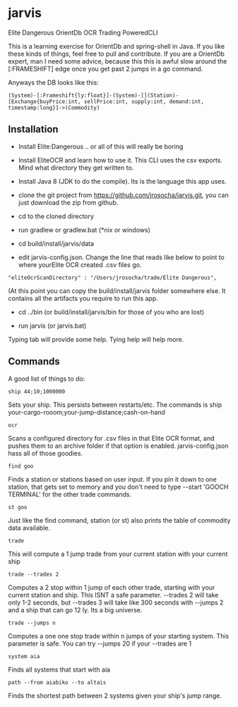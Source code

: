 # jarvis
Elite Dangerous OrientDb OCR Trading PoweredCLI

This is a learning exercise for OrientDb and spring-shell in Java. If you like these kinds of things, feel free to pull and contribute. If you are a OrientDb expert, man I need some advice, because this this is awful slow around the [:FRAMESHIFT] edge once you get past 2 jumps in a go command.

Anyways the DB looks like this:
```
(System)-[:Frameshift{ly:float}]-(System)-[](Station)-[Exchange{buyPrice:int, sellPrice:int, supply:int, demand:int, timestamp:long}]->(Commodity)
```

## Installation
* Install Elite:Dangerous .. or all of this will really be boring
* Install EliteOCR and learn how to use it. This CLI uses the csv exports. Mind what directory they get written to.

* Install Java 8 (JDK to do the compile). Its is the language this app uses.

* clone the git project from https://github.com/jrosocha/jarvis.git, you can just download the zip from github.
* cd to the cloned directory
* run gradlew or gradlew.bat (*nix or windows)

* cd build/install/jarvis/data
* edit jarvis-config.json. Change the line that reads like below to point to where yourElite OCR created .csv files go.
```
"eliteOcrScanDirectory" : "/Users/jrosocha/trade/Elite Dangerous",
```

(At this point you can copy the build/install/jarvis folder somewhere else. It contains all the artifacts you require to run this app.

* cd ../bin (or build/install/jarvis/bin for those of you who are lost)

* run jarvis (or jarvis.bat)

Typing tab will provide some help.
Tying help <command> will help more.


## Commands
A good list of things to do:

```
ship 44;10;1000000 
```
Sets your ship. This persists between restarts/etc. The commands is ship your-cargo-rooom;your-jump-distance;cash-on-hand
 
```
ocr  
```
Scans a configured directory for .csv files in that Elite OCR format, and pushes them to an archive folder if that option is enabled. jarvis-config.json hass all of those goodies.

```
find goo
```
Finds a station or stations based on user input. If you pin it down to one station, that gets set to memory and you don't need to type --start 'GOOCH TERMINAL' for the other trade commands.

```
st goo
```
Just like the find command, station (or st) also prints the table of commodity data available.

```
trade
```
This will compute a 1 jump trade from your current station with your current ship

```
trade --trades 2
```
Computes a 2 stop within 1 jump of each other trade, starting with your current station and ship. This ISNT a safe parameter. --trades 2 will take only 1-2 seconds, but --trades 3 will take like 300 seconds with --jumps 2 and a ship that can go 12 ly. Its a big universe.

```
trade --jumps n  
```
Computes a one one stop trade within n jumps of your starting system. This parameter is safe. You can try --jumps 20 if your --trades are 1

```
system aia
```
Finds all systems that start with aia

```
path --from aiabiko --to altais
```
Finds the shortest path between 2 systems given your ship's jump range.